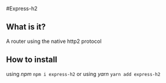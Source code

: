 #Express-h2

## What is it?
A router using the native http2 protocol

## How to install
using *npm* `npm i express-h2`
or
using *yarn* `yarn add express-h2`


